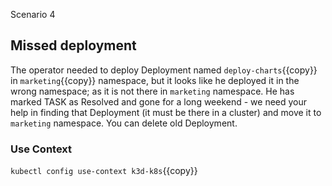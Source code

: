 Scenario 4

## Missed deployment 

The operator needed to deploy Deployment named `deploy-charts`{{copy}} in `marketing`{{copy}} namespace, but it looks like he deployed it in the wrong namespace;
as it is not there in `marketing` namespace. He has marked TASK as Resolved and gone for a long weekend - we need your help in finding that Deployment
(it must be there in a cluster) and move it to `marketing` namespace. You can delete old Deployment.

### Use Context 

`kubectl config use-context k3d-k8s`{{copy}} 